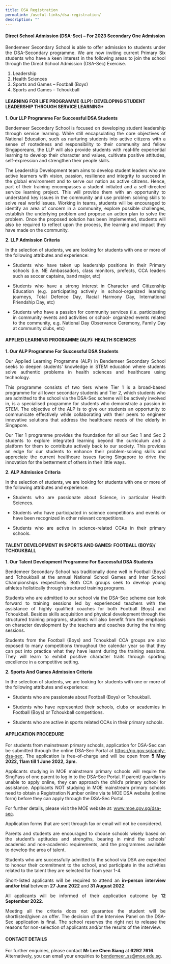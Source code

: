 ```yaml
---
title: DSA Registration
permalink: /useful-links/dsa-registration/
description: ""
---
```

#### Direct School Admission (DSA-Sec) – For 2023 Secondary One Admission

<p style="text-align:justify">Bendemeer Secondary School is able to offer admission to students under the DSA-Secondary programme. We are now inviting current Primary Six students who have a keen interest in the following areas to join the school through the Direct School Admission (DSA-Sec) Exercise.</p>

1. Leadership
2. Health Sciences
3. Sports and Games – Football (Boys)
4. Sports and Games – Tchoukball

#### LEARNING FOR LIFE PROGRAMME (LLP): DEVELOPING STUDENT LEADERSHIP THROUGH SERVICE LEARNING*

 **1. Our LLP Programme For Successful DSA Students**

<p style="text-align:justify">Bendemeer Secondary School is focused on developing student leadership through service learning. While still encapsulating the core objectives of National Education, such as nurturing students into active citizens with a sense of rootedness and responsibility to their community and fellow Singaporeans, the LLP will also provide students with real-life experiential learning to develop their character and values, cultivate positive attitudes, self-expression and strengthen their people skills.</p>

<p style="text-align:justify">The Leadership Development team aims to develop student leaders who are active learners with vision, passion, resilience and integrity to succeed in the global environment and to serve our nation as active citizens. Hence, part of their training encompasses a student initiated and a self-directed service learning project. This will provide them with an opportunity to understand key issues in the community and use problem solving skills to solve real world issues. Working in teams, students will be encouraged to identify an area of concern in a community, explore possible challenges, establish the underlying problem and propose an action plan to solve the problem. Once the proposed solution has been implemented, students will also be required to reflect upon the process, the learning and impact they have made on the community.</p>

**2. LLP Admission Criteria** <br>
<p style="text-align:justify">In the selection of students, we are looking for students with one or more of the following attributes and experience:</p>

* <p style="text-align:justify">Students who have taken up leadership positions in their Primary schools (i.e. NE Ambassadors, class monitors, prefects, CCA leaders such as soccer captains, band major, etc)</p>
* <p style="text-align:justify">Students who have a strong interest in Character and Citizenship Education (e.g. participating actively in school-organized learning journeys, Total Defence Day, Racial Harmony Day, International Friendship Day, etc)</p>
* <p style="text-align:justify">Students who have a passion for community services (i.e. participating in community events and activities or school- organized events related to the community, e.g. National Day Observance Ceremony, Family Day at community clubs, etc)</p>

#### APPLIED LEARNING PROGRAMME (ALP): HEALTH SCIENCES

**1. Our ALP Programme For Successful DSA Students**

<p style="text-align:justify">Our Applied Learning Programme (ALP) in Bendemeer Secondary School seeks to deepen students’ knowledge in STEM education where students solve authentic problems in health sciences and healthcare using technology.</p>

<p style="text-align:justify">This programme consists of two tiers where Tier 1 is a broad-based programme for all lower secondary students and Tier 2, which students who are admitted to the school via the DSA-Sec scheme will be actively involved in, is a specialised programme for students who demonstrate a passion in STEM. The objective of the ALP is to give our students an opportunity to communicate effectively while collaborating with their peers to engineer innovative solutions that address the healthcare needs of the elderly in Singapore.</p>

<p style="text-align:justify">Our Tier 1 programme provides the foundation for all our Sec 1 and Sec 2 students to explore integrated learning beyond the curriculum and a platform for them to contribute actively back to our society. This provides an edge for our students to enhance their problem-solving skills and appreciate the current healthcare issues facing Singapore to drive the innovation for the betterment of others in their little ways.</p>



**2. ALP Admission Criteria**

<p style="text-align:justify">In the selection of students, we are looking for students with one or more of the following attributes and experience:</p>

* <p style="text-align:justify">Students who are passionate about Science, in particular Health Sciences.</p>
* <p style="text-align:justify">Students who have participated in science competitions and events or have been recognized in other relevant competitions.</p>
* <p style="text-align:justify">Students who are active in science-related CCAs in their primary schools.</p>

#### TALENT DEVELOPMENT IN SPORTS AND GAMES: FOOTBALL (BOYS)/ TCHOUKBALL

**1. Our Talent Development Programme For Successful DSA Students**

<p style="text-align:justify">Bendemeer Secondary School has traditionally done well in Football (Boys) and Tchoukball at the annual National School Games and Inter School Championships respectively. Both CCA groups seek to develop young athletes holistically through structured training programs.</p>

<p style="text-align:justify">Students who are admitted to our school via the DSA-Sec scheme can look forward to training sessions led by experienced teachers with the assistance of highly qualified coaches for both Football (Boys) and Tchoukball. Besides skills acquisition and physical development through the structured training programs, students will also benefit from the emphasis on character development by the teachers and coaches during the training sessions.</p>

<p style="text-align:justify">Students from the Football (Boys) and Tchoukball CCA groups are also exposed to many competitions throughout the calendar year so that they can put into practice what they have learnt during the training sessions. They will learn to exhibit positive character traits through sporting excellence in a competitive setting.</p>


**2. Sports And Games Admission Criteria**

<p style="text-align:justify">In the selection of students, we are looking for students with one or more of the following attributes and experience:</p>

* <p style="text-align:justify">Students who are passionate about Football (Boys) or Tchoukball.</p>
* <p style="text-align:justify">Students who have represented their schools, clubs or academies in Football (Boys) or Tchoukball competitions.</p>
* <p style="text-align:justify">Students who are active in sports related CCAs in their primary schools.</p>

#### APPLICATION PROCEDURE

<!--
For students from mainstream primary schools, application for DSA-Sec can be submitted through the online DSA-Sec Portal at [https://go.gov.sg/apply-dsa-sec](https://www.dsa-is.moe.gov.sg/login/mainstreamapplicant). The application is free-of-charge and will be open from **5 May 2022, 11am till 1 June 2022, 3pm.**
-->

<p style="text-align:justify">For students from mainstream primary schools, application for DSA-Sec can be submitted through the online DSA-Sec Portal at <a href="https://www.dsa-is.moe.gov.sg/login/mainstreamapplicant">https://go.gov.sg/apply-dsa-sec</a>. The application is free-of-charge and will be open from <b>5 May 2022, 11am till 1 June 2022, 3pm.</b></p>

<p style="text-align:justify">Applicants studying in MOE mainstream primary schools will require the SingPass of one parent to log in to the DSA-Sec Portal. If parent/ guardian is unable to apply online, they can approach the child’s primary school for assistance. Applicants NOT studying in MOE mainstream primary schools need to obtain a Registration Number online via te MOE DSA website (online form) before they can apply through the DSA-Sec Portal.</p>

<!--
For further details, please visit the MOE website at: www.moe.gov.sg/dsa-sec
-->

<a>For further details, please visit the MOE website at: </a><a href="www.moe.gov.sg/dsa-sec"> www.moe.gov.sg/dsa-sec</a>.
<p></p>

<p style="text-align:justify">Application forms that are sent through fax or email will not be considered.</p>

<p style="text-align:justify">Parents and students are encouraged to choose schools wisely based on the student’s aptitudes and strengths, bearing in mind the schools’ academic and non-academic requirements, and the programmes available to develop the area of talent.</p>

<p style="text-align:justify">Students who are successfully admitted to the school via DSA are expected to honour their commitment to the school, and participate in the activities related to the talent they are selected for from year 1-4.</p>

<p style="text-align:justify">Short-listed applicants will be required to attend an <b>in-person interview and/or trial</b> between  <b>27 June 2022</b> and <b>31 August 2022</b>.</p>

<p style="text-align:justify">All applicants will be informed of their application outcome by <b>12 September 2022</b>.</p>

<p style="text-align:justify">Meeting all the criteria does not guarantee the student will be shortlisted/given an offer. The decision of the Interview Panel on the DSA-Sec application is final.  The school reserves the right not to release the reasons for non-selection of applicants and/or the results of the interview.</p>

#### CONTACT DETAILS

For further enquiries, please contact **Mr Lee Chen Siang** at **6292 7616**. Alternatively, you can email your enquiries to bendemeer_ss@moe.edu.sg.

<!-- (code doesn't seem to work)
<p style="text-align:justify">For further enquiries, please contact <b>Mr Lee Chen Siang</b> at <b>6292 7616</b>. Alternatively, you can email your enquiries to <a href="mailto:bendemeer_ss@moe.edu.sg">bendemeer_ss@moe.edu.sg</a>.</p>
-->
